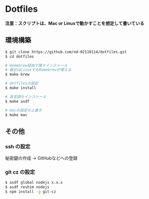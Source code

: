# Dotfiles

**注意：スクリプトは、Mac or Linuxで動かすことを想定して書いている**

## 環境構築

```sh
$ git clone https://github.com/nd-02110114/dotfiles.git
$ cd dotfiles

# Homebrew経由で諸々インストール 
# 最近はLinuxでもHomebrewが使える
$ make brew

# dotfilesの設定
$ make install

# 各言語をインストール
$ make asdf

# macの設定の上書き
$ make mac
```

## その他

### ssh の設定
秘密鍵の作成 -> GitHubなどへの登録

### git cz の設定

```sh
$ asdf global nodejs x.x.x
$ asdf reshim nodejs
$ npm install -g git-cz
```
